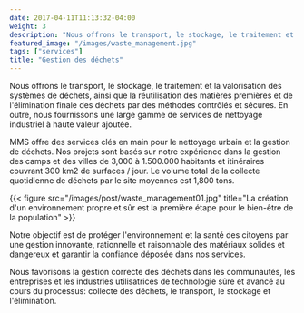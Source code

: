 ```yaml
---
date: 2017-04-11T11:13:32-04:00
weight: 3
description: "Nous offrons le transport, le stockage, le traitement et la valorisation des systèmes de déchets"
featured_image: "/images/waste_management.jpg"
tags: ["services"]
title: "Gestion des déchets"
---
```


Nous offrons le transport, le stockage, le traitement et la valorisation des systèmes de déchets, ainsi que la réutilisation des matières premières et de l'élimination finale des déchets par des méthodes contrôlés et sécures. En outre, nous fournissons une large gamme de services de nettoyage industriel à haute valeur ajoutée.

MMS offre des services clés en main pour le nettoyage urbain et la gestion de déchets. Nos projets sont basés sur notre expérience dans la gestion des camps et des villes de 3,000 à 1.500.000 habitants et itinéraires couvrant 300 km2 de surfaces / jour. Le volume total de la collecte quotidienne de déchets par le site moyennes est 1,800 tons.

{{< figure src="/images/post/waste_management01.jpg" title="La création d'un environnement propre et sûr est la première étape pour le bien-être de la population" >}}

Notre objectif est de protéger l'environnement et la santé des citoyens par une gestion innovante, rationnelle et raisonnable des matériaux solides et dangereux et garantir la confiance déposée dans nos services.

Nous favorisons la gestion correcte des déchets dans les communautés, les entreprises et les industries utilisatrices de technologie sûre et avancé au cours du processus: collecte des déchets, le transport, le stockage et l'élimination.
